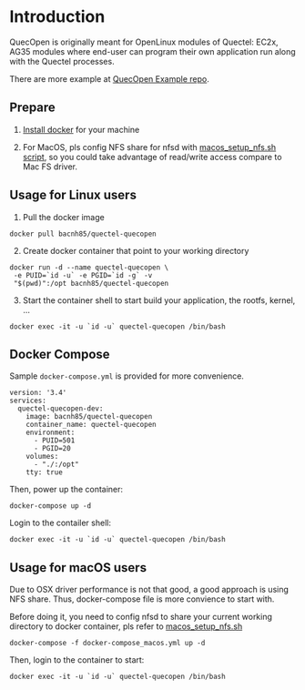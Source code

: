 # Introduction

QuecOpen is originally meant for OpenLinux modules of Quectel: EC2x, AG35 modules where end-user can program their own application run along with the Quectel processes.

There are more example at [QuecOpen Example repo](https://github.com/bacnh85/Quectel_QuecOpen_Examples).

## Prepare

1. [Install docker](https://docs.docker.com/get-docker/) for your machine

2. For MacOS, pls config NFS share for nfsd with [macos_setup_nfs.sh script](script/macos_setup_nfs.sh), so you could take advantage of read/write access compare to Mac FS driver.

## Usage for Linux users

1. Pull the docker image

```
docker pull bacnh85/quectel-quecopen
```

2. Create docker container that point to your working directory

```
docker run -d --name quectel-quecopen \
 -e PUID=`id -u` -e PGID=`id -g` -v 
 "$(pwd)":/opt bacnh85/quectel-quecopen
```

3. Start the container shell to start build your application, the rootfs, kernel, ... 

```
docker exec -it -u `id -u` quectel-quecopen /bin/bash
```

## Docker Compose

Sample `docker-compose.yml` is provided for more convenience.

```
version: '3.4'
services:
  quectel-quecopen-dev:
    image: bacnh85/quectel-quecopen
    container_name: quectel-quecopen
    environment:
      - PUID=501
      - PGID=20
    volumes:
      - "./:/opt"
    tty: true
```

Then, power up the container:

```
docker-compose up -d
```
Login to the contailer shell:
```
docker exec -it -u `id -u` quectel-quecopen /bin/bash
```

## Usage for macOS users

Due to OSX driver performance is not that good, a good approach is using NFS share. Thus, docker-compose file is more convience to start with.

Before doing it, you need to config nfsd to share your current working directory to docker container, pls refer to [macos_setup_nfs.sh](script/macos_setup_nfs.sh)

```
docker-compose -f docker-compose_macos.yml up -d
```

Then, login to the container to start:

```
docker exec -it -u `id -u` quectel-quecopen /bin/bash
```



